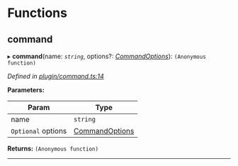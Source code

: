 

# Functions

<a id="command"></a>

##  command

▸ **command**(name: *`string`*, options?: *[CommandOptions](../interfaces/_plugin_command_.commandoptions.md)*): `(Anonymous function)`

*Defined in [plugin/command.ts:14](https://github.com/neovim/node-client/blob/97a65c6/src/plugin/command.ts#L14)*

**Parameters:**

| Param | Type |
| ------ | ------ |
| name | `string` |
| `Optional` options | [CommandOptions](../interfaces/_plugin_command_.commandoptions.md) |

**Returns:** `(Anonymous function)`

___

